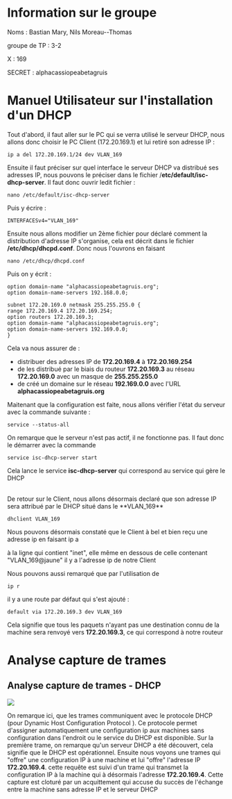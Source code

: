 # Information sur le groupe

Noms : Bastian Mary, Nils Moreau--Thomas

groupe de TP : 3-2

X : 169

SECRET : alphacassiopeabetagruis

# Manuel Utilisateur sur l'installation d'un DHCP

Tout d'abord, il faut aller sur le PC qui se verra utilisé le serveur DHCP, nous allons donc choisir le PC Client (172.20.169.1) et lui retiré son adresse IP :

	ip a del 172.20.169.1/24 dev VLAN_169 

Ensuite il faut préciser sur quel interface le serveur DHCP va distribué ses adresses IP, nous pouvons le préciser dans le fichier /**etc/default/isc-dhcp-server**. Il faut donc ouvrir ledit fichier :

	nano /etc/default/isc-dhcp-server

Puis y écrire :

	INTERFACESv4="VLAN_169"

Ensuite nous allons modifier un 2ème fichier pour déclaré comment la distribution d'adresse IP s'organise, cela est décrit dans le fichier **/etc/dhcp/dhcpd.conf**. Donc nous l'ouvrons en faisant

	nano /etc/dhcp/dhcpd.conf
Puis on y écrit :

	option domain-name "alphacassiopeabetagruis.org";
	option domain-name-servers 192.168.0.0;

	subnet 172.20.169.0 netmask 255.255.255.0 {
	range 172.20.169.4 172.20.169.254;
	option routers 172.20.169.3;
	option domain-name "alphacassiopeabetagruis.org";
	option domain-name-servers 192.169.0.0;
	}

Cela va nous assurer de : 
- distribuer des adresses IP de **172.20.169.4** à **172.20.169.254**
- de les distribué par le biais du routeur **172.20.169.3** au réseau **172.20.169.0** avec un masque de **255.255.255.0**
- de créé un domaine sur le réseau **192.169.0.0** avec l'URL **alphacassiopeabetagruis.org** 

Maitenant que la configuration est faite, nous allons vérifier l'état du serveur avec la commande suivante :

	service --status-all 
On remarque que le serveur n'est pas actif, il ne fonctionne pas. Il faut donc le démarrer avec la commande

	service isc-dhcp-server start
Cela lance le service **isc-dhcp-server** qui correspond au service qui gère le DHCP

<br>
De retour sur le Client, nous allons désormais declaré que son adresse IP sera attribué par le DHCP situé dans le **VLAN_169**

	dhclient VLAN_169

Nous pouvons désormais constaté que le Client à bel et bien reçu une adresse ip en faisant
	ip a

à la ligne qui contient "inet", elle même en dessous de celle contenant "VLAN_169@jaune" il y a l'adresse ip de notre Client

Nous pouvons aussi remarqué que par l'utilisation de

	ip r
il y a une route par défaut qui s'est ajouté :

	default via 172.20.169.3 dev VLAN_169

Cela signifie que tous les paquets n'ayant pas une destination connu de la machine sera renvoyé vers **172.20.169.3**, ce qui correspond à notre routeur

# Analyse capture de trames

## Analyse capture de trames - DHCP

![](https://cdn.discordapp.com/attachments/1115525603534323804/1121409144205877280/image.png)

On remarque ici, que les trames communiquent avec le protocole DHCP (pour Dynamic Host Configuration Protocol ). Ce protocole permet d'assigner automatiquement une configuration ip aux machines sans configuration dans l'endroit ou le service du DHCP est disponible.
Sur la première trame, on remarque qu'un serveur DHCP a été découvert, cela signifie que le DHCP est opérationnel.
Ensuite nous voyons une trames qui "offre" une configuration IP à une machine et lui "offre" l'adresse IP **172.20.169.4**.
cette requête est suivi d'un trame qui transmet la configuration IP à la machine qui à désormais l'adresse **172.20.169.4**. Cette capture est cloturé par un acquittement qui accuse du succès de l'échange entre la machine sans adresse IP et le serveur DHCP